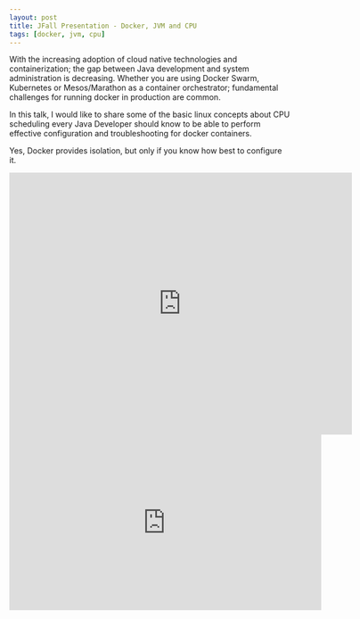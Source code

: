 ```yaml
---
layout: post
title: JFall Presentation - Docker, JVM and CPU
tags: [docker, jvm, cpu]
---
```


With the increasing adoption of cloud native technologies and containerization; the gap between Java development and system administration is decreasing. Whether you are using Docker Swarm, Kubernetes or Mesos/Marathon as a container orchestrator; fundamental challenges for running docker in production are common.

In this talk, I would like to share some of the basic linux concepts about CPU scheduling every Java Developer should know to be able to perform effective configuration and troubleshooting for docker containers.

Yes, Docker provides isolation, but only if you know how best to configure it.


<iframe src="https://www.slideshare.net/aparnachaudhary/slideshelf" width="615px" height="470px" frameborder="0" marginwidth="0" marginheight="0" scrolling="no" style="border:none;" allowfullscreen webkitallowfullscreen mozallowfullscreen></iframe>

<iframe width="560" height="315" src="https://www.youtube.com/embed/PwxOsEpuXPU" frameborder="0" allow="accelerometer; autoplay; encrypted-media; gyroscope; picture-in-picture" allowfullscreen></iframe>
